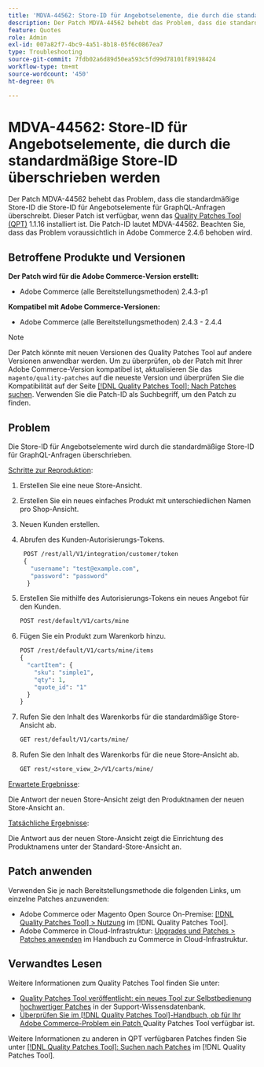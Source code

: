 ```yaml
---
title: 'MDVA-44562: Store-ID für Angebotselemente, die durch die standardmäßige Store-ID überschrieben werden'
description: Der Patch MDVA-44562 behebt das Problem, dass die standardmäßige Store-ID die Store-ID für Angebotselemente für GraphQL-Anfragen überschreibt. Dieser Patch ist verfügbar, wenn das [Quality Patches Tool (QPT)](https://experienceleague.adobe.com/de/docs/commerce-operations/tools/quality-patches-tool/quality-patches-tool-to-self-serve-quality-patches) 1.1.16 installiert ist. Die Patch-ID lautet MDVA-44562. Beachten Sie, dass das Problem voraussichtlich in Adobe Commerce 2.4.6 behoben wird.
feature: Quotes
role: Admin
exl-id: 007a82f7-4bc9-4a51-8b18-05f6c0867ea7
type: Troubleshooting
source-git-commit: 7fdb02a6d89d50ea593c5fd99d78101f89198424
workflow-type: tm+mt
source-wordcount: '450'
ht-degree: 0%

---
```


# MDVA-44562: Store-ID für Angebotselemente, die durch die standardmäßige Store-ID überschrieben werden

Der Patch MDVA-44562 behebt das Problem, dass die standardmäßige Store-ID die Store-ID für Angebotselemente für GraphQL-Anfragen überschreibt. Dieser Patch ist verfügbar, wenn das [Quality Patches Tool (QPT)](https://experienceleague.adobe.com/de/docs/commerce-operations/tools/quality-patches-tool/quality-patches-tool-to-self-serve-quality-patches) 1.1.16 installiert ist. Die Patch-ID lautet MDVA-44562. Beachten Sie, dass das Problem voraussichtlich in Adobe Commerce 2.4.6 behoben wird.

## Betroffene Produkte und Versionen

**Der Patch wird für die Adobe Commerce-Version erstellt:**

* Adobe Commerce (alle Bereitstellungsmethoden) 2.4.3-p1

**Kompatibel mit Adobe Commerce-Versionen:**

* Adobe Commerce (alle Bereitstellungsmethoden) 2.4.3 - 2.4.4

>[!NOTE]
>
>Der Patch könnte mit neuen Versionen des Quality Patches Tool auf andere Versionen anwendbar werden. Um zu überprüfen, ob der Patch mit Ihrer Adobe Commerce-Version kompatibel ist, aktualisieren Sie das `magento/quality-patches` auf die neueste Version und überprüfen Sie die Kompatibilität auf der Seite [[!DNL Quality Patches Tool]: Nach Patches suchen](https://experienceleague.adobe.com/de/docs/commerce-operations/tools/quality-patches-tool/quality-patches-tool-to-self-serve-quality-patches). Verwenden Sie die Patch-ID als Suchbegriff, um den Patch zu finden.

## Problem

Die Store-ID für Angebotselemente wird durch die standardmäßige Store-ID für GraphQL-Anfragen überschrieben.

<u>Schritte zur Reproduktion</u>:

1. Erstellen Sie eine neue Store-Ansicht.
1. Erstellen Sie ein neues einfaches Produkt mit unterschiedlichen Namen pro Shop-Ansicht.
1. Neuen Kunden erstellen.
1. Abrufen des Kunden-Autorisierungs-Tokens.

   ```GraphQL
    POST /rest/all/V1/integration/customer/token
    {
      "username": "test@example.com",
      "password": "password"
     }
   ```

1. Erstellen Sie mithilfe des Autorisierungs-Tokens ein neues Angebot für den Kunden.

   ```GraphQL
   POST rest/default/V1/carts/mine
   ```

1. Fügen Sie ein Produkt zum Warenkorb hinzu.

   ```GraphQL
   POST /rest/default/V1/carts/mine/items
   {
     "cartItem": {
       "sku": "simple1",
       "qty": 1,
       "quote_id": "1"
     }
   }
   ```

1. Rufen Sie den Inhalt des Warenkorbs für die standardmäßige Store-Ansicht ab.

   ```GraphQL
   GET rest/default/V1/carts/mine/
   ```

1. Rufen Sie den Inhalt des Warenkorbs für die neue Store-Ansicht ab.

   ```GraphQL
   GET rest/<store_view_2>/V1/carts/mine/
   ```

<u>Erwartete Ergebnisse</u>:

Die Antwort der neuen Store-Ansicht zeigt den Produktnamen der neuen Store-Ansicht an.

<u>Tatsächliche Ergebnisse</u>:

Die Antwort aus der neuen Store-Ansicht zeigt die Einrichtung des Produktnamens unter der Standard-Store-Ansicht an.

## Patch anwenden

Verwenden Sie je nach Bereitstellungsmethode die folgenden Links, um einzelne Patches anzuwenden:

* Adobe Commerce oder Magento Open Source On-Premise: [[!DNL Quality Patches Tool] > Nutzung](/help/tools/quality-patches-tool/usage.md) im [!DNL Quality Patches Tool].
* Adobe Commerce in Cloud-Infrastruktur: [Upgrades und Patches > Patches anwenden](https://experienceleague.adobe.com/docs/commerce-cloud-service/user-guide/develop/upgrade/apply-patches.html?lang=de) im Handbuch zu Commerce in Cloud-Infrastruktur.

## Verwandtes Lesen

Weitere Informationen zum Quality Patches Tool finden Sie unter:

* [Quality Patches Tool veröffentlicht: ein neues Tool zur Selbstbedienung hochwertiger Patches](https://experienceleague.adobe.com/de/docs/commerce-operations/tools/quality-patches-tool/quality-patches-tool-to-self-serve-quality-patches) in der Support-Wissensdatenbank.
* [Überprüfen Sie im [!DNL Quality Patches Tool]-Handbuch, ob für Ihr Adobe Commerce-Problem ein Patch ](/help/tools/quality-patches-tool/patches-available-in-qpt/check-patch-for-magento-issue-with-magento-quality-patches.md) Quality Patches Tool verfügbar ist.

Weitere Informationen zu anderen in QPT verfügbaren Patches finden Sie unter [[!DNL Quality Patches Tool]: Suchen nach Patches](https://experienceleague.adobe.com/tools/commerce-quality-patches/index.html?lang=de) im [!DNL Quality Patches Tool].
